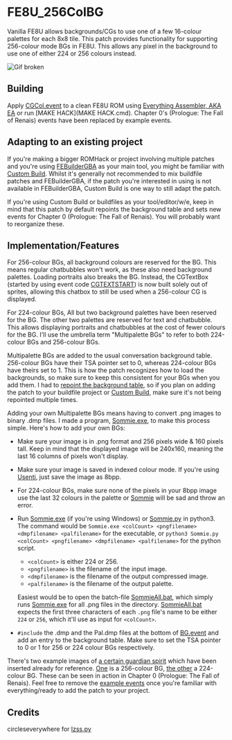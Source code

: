 # FE8U_256ColBG
Vanilla FE8U allows backgrounds/CGs to use one of a few 16-colour palettes for each 8x8 tile. This patch provides functionality for supporting 256-colour mode BGs in FE8U. This allows any pixel in the background to use one of either 224 or 256 colours instead.

![Gif broken](https://i.imgur.com/LPLVsik.gif)

## Building
Apply [CGCol.event](CGCol.event) to a clean FE8U ROM using [Everything Assembler, AKA EA](https://feuniverse.us/t/event-assembler/1749) or run [MAKE HACK](MAKE HACK.cmd). Chapter 0's (Prologue: The Fall of Renais) events have been replaced by example events.

## Adapting to an existing project
If you're making a bigger ROMHack or project involving multiple patches and you're using [FEBuilderGBA](https://github.com/FEBuilderGBA/FEBuilderGBA/releases/) as your main tool, you might be familiar with [Custom Build](https://dw.ngmansion.xyz/doku.php?id=en:en:guide:febuildergba:skillsystems_custombuild). Whilst it's generally not recommended to mix buildfile patches and FEBuilderGBA, if the patch you're interested in using is not available in FEBuilderGBA, Custom Build is one way to still adapt the patch.

If you're using Custom Build or buildfiles as your tool/editor/w/e, keep in mind that this patch by default repoints the background table and sets new events for Chapter 0 (Prologue: The Fall of Renais). You will probably want to reorganize these.

## Implementation/Features
For 256-colour BGs, all background colours are reserved for the BG. This means regular chatbubbles won't work, as these also need background palettes. Loading portraits also breaks the BG. Instead, the CGTextBox (started by using event code [CGTEXTSTART](https://github.com/StanHash/EAStandardLibrary/blob/experimental/Language%20Raws/FE8/Scene-Text.txt#L83)) is now built solely out of sprites, allowing this chatbox to still be used when a 256-colour CG is displayed.

For 224-colour BGs, All but two background palettes have been reserved for the BG. The other two palettes are reserved for text and chatbubble. This allows displaying portraits and chatbubbles at the cost of fewer colours for the BG. I'll use the umbrella term "Multipalette BGs" to refer to both 224-colour BGs and 256-colour BGs.

Multipalette BGs are added to the usual conversation background table. 256-colour BGs have their TSA pointer set to 0, whereas 224-colour BGs have theirs set to 1. This is how the patch recognizes how to load the backgrounds, so make sure to keep this consistent for your BGs when you add them. I had to [repoint the background table](gfx/BG/BG.event), so if you plan on adding the patch to your buildfile project or [Custom Build](https://dw.ngmansion.xyz/doku.php?id=en:en:guide:febuildergba:skillsystems_custombuild), make sure it's not being repointed multiple times.

Adding your own Multipalette BGs means having to convert .png images to binary .dmp files. I made a program, [Sommie.exe](gfx/BG/Sommie.exe), to make this process simple. Here's how to add your own BGs:
- Make sure your image is in .png format and 256 pixels wide & 160 pixels tall. Keep in mind that the displayed image will be 240x160, meaning the last 16 columns of pixels won't display.
- Make sure your image is saved in indexed colour mode. If you're using [Usenti](https://www.coranac.com/projects/usenti/), just save the image as 8bpp.
- For 224-colour BGs, make sure none of the pixels in your 8bpp image use the last 32 colours in the palette or [Sommie](gfx/BG/Sommie.exe) will be sad and throw an error.
- Run [Sommie.exe](gfx/BG/Sommie.exe) (if you're using Windows) or [Sommie.py](gfx/BG/Sommie.py) in python3. The command would be `Sommie.exe <colCount> <pngfilename> <dmpfilename> <palfilename>` for the executable, or `python3 Sommie.py <colCount> <pngfilename> <dmpfilename> <palfilename>` for the python script.
  - `<colCount>` is either 224 or 256.
  - `<pngfilename>` is the filename of the input image.
  - `<dmpfilename>` is the filename of the output compressed image.
  - `<palfilename>` is the filename of the output palette.
  
  Easiest would be to open the batch-file [SommieAll.bat](gfx/BG/SommieAll.bat), which simply runs [Sommie.exe](gfx/BG/Sommie.exe) for all .png files in the directory. [SommieAll.bat](gfx/BG/SommieAll.bat) expects the first three characters of each `.png` file's name to be either `224` or `256`, which it'll use as input for `<colCount>`.
- `#include` the .dmp and the Pal.dmp files at the bottom of [BG.event](gfx/BG/BG.event) and add an entry to the background table. Make sure to set the TSA pointer to 0 or 1 for 256 or 224 colour BGs respectively.

There's two example images of [a certain guardian spirit](gfx/BG/256Sommie.png) which have been inserted already for reference. [One](gfx/BG/256Sommie.png) is a 256-colour BG, [the other](gfx/BG/224Sommie.png) a 224-colour BG. These can be seen in action in Chapter 0 (Prologue: The Fall of Renais). Feel free to remove the [example events](events/0.event) once you're familiar with everything/ready to add the patch to your project.

## Credits

circleseverywhere for [lzss.py](https://www.dropbox.com/sh/xe3bk2tn87zboif/AACTeniihbt-NQWrTpn6F5OSa?dl=0&preview=lzss.py)